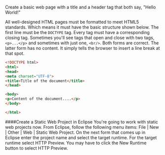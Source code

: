 <!--djw
todo: add steps to create dynamic web application in eclipse and to add, then view a web page 
-->
Create a basic web page with a title and a header tag that both say, "Hello World!"

All well-designed HTML pages must be formatted to meet HTML5 standards. Which means it must have the basic structure shown below. The first line must be the ```DOCTYPE``` tag. Every tag must have a corresponding closing tag. Sometimes you'll see tags that open and close with two tags, ```<p>...</p>``` and sometimes with just one, ```<br/>```. Both forms are correct. The latter form has no content. It simply tells the browser to insert a line break at that spot.

```html
<!DOCTYPE html>
<html>
<head>
<meta charset="UTF-8">
<title>Title of the document</title>
</head>

<body>
<p>Content of the document....</p>
</body>

</html>
```

####Create a Static Web Project in Eclipse
You're going to work with static web projects now.
From Eclipse, follow the following menu items: File | New | Other | Web | Static Web Project.  On the next form that comes up in Eclipse enter the project name and select the target runtime. For the target runtime select HTTP Preview. You may have to click the New Runtime button to select HTTP Preview.

